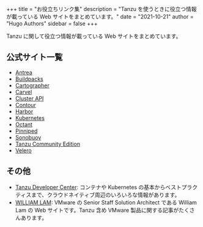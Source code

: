 +++
title = "お役立ちリンク集"
description = "Tanzu を使うときに役立つ情報が載っている Web サイトをまとめています。"
date = "2021-10-21"
author = "Hugo Authors"
sidebar = false
+++

Tanzu に関して役立つ情報が載っている Web サイトをまとめています。

## 公式サイト一覧

- [Antrea](https://antrea.io/)
- [Buildpacks](https://buildpacks.io/)
- [Cartographer](https://cartographer.sh/)
- [Carvel](https://carvel.dev/)
- [Cluster API](https://cluster-api.sigs.k8s.io/)
- [Contour](https://projectcontour.io/)
- [Harbor](https://goharbor.io/)
- [Kubernetes](https://kubernetes.io/)
- [Octant](https://octant.dev/)
- [Pinniped](https://pinniped.dev/)
- [Sonobuoy](https://sonobuoy.io/)
- [Tanzu Community Edition](https://tanzucommunityedition.io/)
- [Velero](https://velero.io/)


## その他

- [Tanzu Developer Center](https://tanzu.vmware.com/developer/): コンテナや Kubernetes の基本からベストプラクティスまで、クラウドネイティブ周辺のいろいろな情報があります。
- [WILLIAM LAM](https://williamlam.com/): VMware の Senior Staff Solution Architect である William Lam の Web サイトです。Tanzu 含め VMware 製品に関する記事がたくさんあります。
